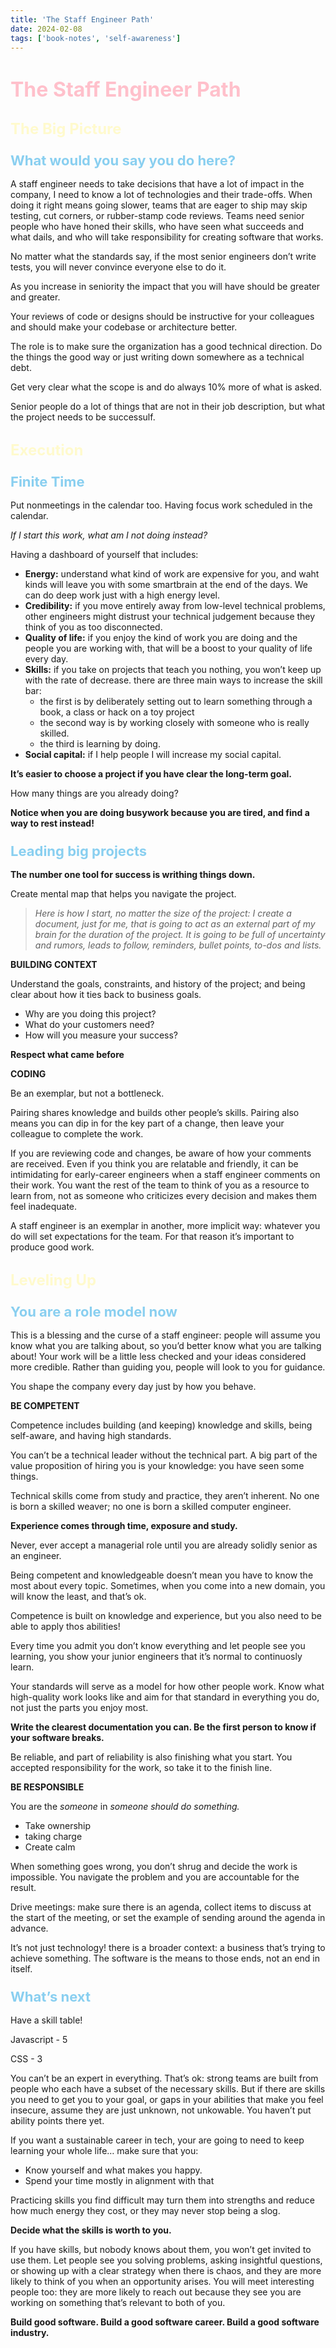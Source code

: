 ```yaml
---
title: 'The Staff Engineer Path'
date: 2024-02-08
tags: ['book-notes', 'self-awareness']
---
```


<style>
    .title {
      color: pink;
      font-size: 32px;
    }
    .subtitle {
      color: #FFFACD;
      font-size: 24px;
    }
    .chapter {
      color: #89CFF0;
      font-size: 22px;
    }
</style>

# <span class="title">The Staff Engineer Path</span>

## <span class="subtitle">The Big Picture</span>

### <span class="chapter">What would you say you do here?</span>

A staff engineer needs to take decisions that have a lot of impact in the company, I need to know a lot of technologies and their trade-offs.
When doing it right means going slower, teams that are eager to ship may skip testing, cut corners, or rubber-stamp code reviews. Teams need senior people who have honed their skills, who have seen what succeeds and what dails, and who will take responsibility for creating software that works.

No matter what the standards say, if the most senior engineers don’t write tests, you will never convince everyone else to do it.

As you increase in seniority the impact that you will have should be greater and greater.

Your reviews of code or designs should be instructive for your colleagues and should make your codebase or architecture better.

The role is to make sure the organization has a good technical direction. Do the things the good way or just writing down somewhere as a technical debt.

Get very clear what the scope is and do always 10% more of what is asked.

Senior people do a lot of things that are not in their job description, but what the project needs to be successulf.

## <span class="subtitle">Execution</span>

### <span class="chapter">Finite Time</span>

Put nonmeetings in the calendar too. Having focus work scheduled in the calendar.

_If I start this work, what am I not doing instead?_

Having a dashboard of yourself that includes:

- **Energy:** understand what kind of work are expensive for you, and waht kinds will leave you with some smartbrain at the end of the days. We can do deep work just with a high energy level.
- **Credibility:** if you move entirely away from low-level technical problems, other engineers might distrust your technical judgement because they think of you as too disconnected.
- **Quality of life:** if you enjoy the kind of work you are doing and the people you are working with, that will be a boost to your quality of life every day.
- **Skills:** if you take on projects that teach you nothing, you won’t keep up with the rate of decrease. there are three main ways to increase the skill bar:
  - the first is by deliberately setting out to learn something through a book, a class or hack on a toy project
  - the second way is by working closely with someone who is really skilled.
  - the third is learning by doing.
- **Social capital:** if I help people I will increase my social capital.

**It’s easier to choose a project if you have clear the long-term goal.**

How many things are you already doing?

**Notice when you are doing busywork because you are tired, and find a way to rest instead!**

### <span class="chapter">Leading big projects</span>

**The number one tool for success is writhing things down.**

Create mental map that helps you navigate the project.

> _Here is how I start, no matter the size of the project: I create a document, just for me, that is going to act as an external part of my brain for the duration of the project. It is going to be full of uncertainty and rumors, leads to follow, reminders, bullet points, to-dos and lists._

**BUILDING CONTEXT**

Understand the goals, constraints, and history of the project; and being clear about how it ties back to business goals.

- Why are you doing this project?
- What do your customers need?
- How will you measure your success?

**Respect what came before**

**CODING**

Be an exemplar, but not a bottleneck.

Pairing shares knowledge and builds other people’s skills. Pairing also means you can dip in for the key part of a change, then leave your colleague to complete the work.

If you are reviewing code and changes, be aware of how your comments are received. Even if you think you are relatable and friendly, it can be intimidating for early-career engineers when a staff engineer comments on their work. You want the rest of the team to think of you as a resource to learn from, not as someone who criticizes every decision and makes them feel inadequate.

A staff engineer is an exemplar in another, more implicit way: whatever you do will set expectations for the team. For that reason it’s important to produce good work.

## <span class="subtitle">Leveling Up</span>

### <span class="chapter">You are a role model now</span>

This is a blessing and the curse of a staff engineer: people will assume you know what you are talking about, so you’d better know what you are talking about! Your work will be a little less checked and your ideas considered more credible. Rather than guiding you, people will look to you for guidance.

You shape the company every day just by how you behave.

**BE COMPETENT**

Competence includes building (and keeping) knowledge and skills, being self-aware, and having high standards.

You can’t be a technical leader without the technical part. A big part of the value proposition of hiring you is your knowledge: you have seen some things.

Technical skills come from study and practice, they aren’t inherent. No one is born a skilled weaver; no one is born a skilled computer engineer.

**Experience comes through time, exposure and study.**

Never, ever accept a managerial role until you are already solidly senior as an engineer.

Being competent and knowledgeable doesn’t mean you have to know the most about every topic. Sometimes, when you come into a new domain, you will know the least, and that’s ok.

Competence is built on knowledge and experience, but you also need to be able to apply thos abilities!

Every time you admit you don’t know everything and let people see you learning, you show your junior engineers that it’s normal to continuosly learn.

Your standards will serve as a model for how other people work. Know what high-quality work looks like and aim for that standard in everything you do, not just the parts you enjoy most.

**Write the clearest documentation you can. Be the first person to know if your software breaks.**

Be reliable, and part of reliability is also finishing what you start. You accepted responsibility for the work, so take it to the finish line.

**BE RESPONSIBLE**

You are the _someone_ in _someone should do something._

- Take ownership
- taking charge
- Create calm

When something goes wrong, you don’t shrug and decide the work is impossible. You navigate the problem and you are accountable for the result.

Drive meetings: make sure there is an agenda, collect items to discuss at the start of the meeting, or set the example of sending around the agenda in advance.

It’s not just technology! there is a broader context: a business that’s trying to achieve something. The software is the means to those ends, not an end in itself.

### <span class="chapter">What’s next</span>

Have a skill table!

Javascript - 5

CSS - 3

You can’t be an expert in everything. That’s ok: strong teams are built from people who each have a subset of the necessary skills. But if there are skills you need to get you to your goal, or gaps in your abilities that make you feel insecure, assume they are just unknown, not unkowable. You haven’t put ability points there yet.

If you want a sustainable career in tech, your are going to need to keep learning your whole life… make sure that you:

- Know yourself and what makes you happy.
- Spend your time mostly in alignment with that

Practicing skills you find difficult may turn them into strengths and reduce how much energy they cost, or they may never stop being a slog.

**Decide what the skills is worth to you.**

If you have skills, but nobody knows about them, you won’t get invited to use them. Let people see you solving problems, asking insightful questions, or showing up with a clear strategy when there is chaos, and they are more likely to think of you when an opportunity arises. You will meet interesting people too: they are more likely to reach out because they see you are working on something that’s relevant to both of you.

**Build good software. Build a good software career. Build a good software industry.**
